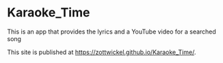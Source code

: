 # Karaoke_Time
This is an app that provides the lyrics and a YouTube video for a searched song

This site is published at https://zottwickel.github.io/Karaoke_Time/.

